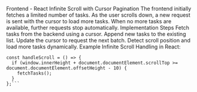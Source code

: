 Frontend - React
Infinite Scroll with Cursor Pagination
The frontend initially fetches a limited number of tasks.
As the user scrolls down, a new request is sent with the cursor to load more tasks.
When no more tasks are available, further requests stop automatically.
Implementation Steps
Fetch tasks from the backend using a cursor.
Append new tasks to the existing list.
Update the cursor to request the next batch.
Detect scroll position and load more tasks dynamically.
Example Infinite Scroll Handling in React:

```
const handleScroll = () => {
  if (window.innerHeight + document.documentElement.scrollTop >= document.documentElement.offsetHeight - 10) {
    fetchTasks();
  }
};```
